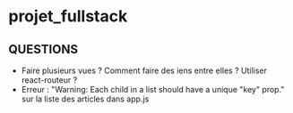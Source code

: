 # projet_fullstack

## QUESTIONS 

* Faire plusieurs vues ? Comment faire des iens entre elles ? Utiliser react-routeur ? 
* Erreur : "Warning: Each child in a list should have a unique "key" prop." sur la liste des articles dans app.js
